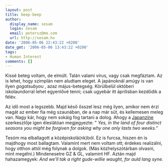 ```yaml
---
layout: post
title: beep-beep
author:
  display_name: sesam
  login: sesam
  email: petersz@me.com
  url: http://sesam.hu
date: '2006-05-06 22:43:22 +0200'
date_gmt: '2006-05-06 13:43:22 +0200'
tags:
- Human Interest
comments: []
---
```


Kissé beteg voltam, de elmúlt. Talán valami vírus, vagy csak megfáztam. Az is lehet, hogy szimplán nem aludtam eleget. A japánoknál amúgy is van ilyen _gogatsubyou_ , azaz május-betegség. Körülbelül októberi iskolaundorral lehet egyenlővé tenni; csak ugyebár itt áprilisban kezdődik a félév.

Az idő most a legszebb. Majd késő ősszel lesz még ilyen, amikor nem érzi magát az ember fia még szaunában, de a nap már süt, és kellemesen meleg van. Nagy kár, hogy nem sokáig fog tartani a dolog. Ahogy a [Japanzine](http://www.seekjapan.jp/japanzine.php) szerkesztője igen éleslátóan megjegyezte: " _Yes, in the land of four distinct seasons you might be forgiven for asking why one only lasts two weeks."_

Tesóm ma elballagott a középiskolá(nk)ból. Ez is furcsa, hiszen én is majdhogy most ballagtam. Valamint mert nem voltam ott; érdekes realizálni, hogy otthon attól még folynak a dolgok. (Más közhelyszótárban olvasni, mint megélni.) Mindenesetre GZ & GL, valamint HF. Aztán majd hahazamegyek: _And we'll tak a right gude-willie waught, for auld lang syne._
